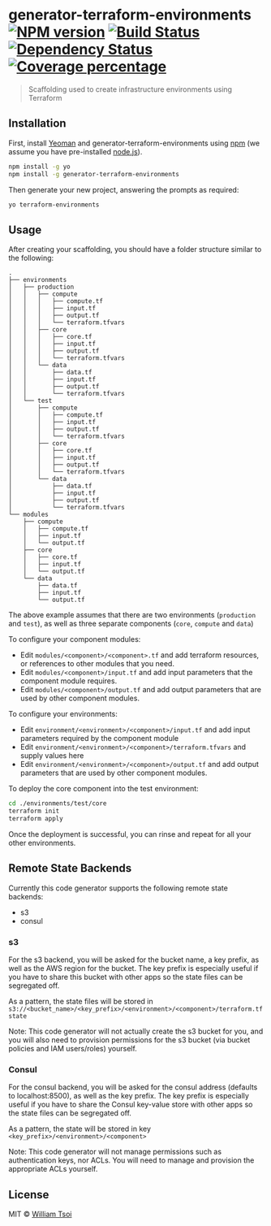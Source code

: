 # generator-terraform-environments [![NPM version][npm-image]][npm-url] [![Build Status][travis-image]][travis-url] [![Dependency Status][daviddm-image]][daviddm-url] [![Coverage percentage][coveralls-image]][coveralls-url]

> Scaffolding used to create infrastructure environments using Terraform

## Installation

First, install [Yeoman](http://yeoman.io) and generator-terraform-environments using [npm](https://www.npmjs.com/) (we assume you have pre-installed [node.js](https://nodejs.org/)).

```bash
npm install -g yo
npm install -g generator-terraform-environments
```

Then generate your new project, answering the prompts as required:

```bash
yo terraform-environments
```

## Usage

After creating your scaffolding, you should have a folder structure similar to the following:

```
.
├── environments
│   ├── production
│   │   ├── compute
│   │   │   ├── compute.tf
│   │   │   ├── input.tf
│   │   │   ├── output.tf
│   │   │   └── terraform.tfvars
│   │   ├── core
│   │   │   ├── core.tf
│   │   │   ├── input.tf
│   │   │   ├── output.tf
│   │   │   └── terraform.tfvars
│   │   └── data
│   │       ├── data.tf
│   │       ├── input.tf
│   │       ├── output.tf
│   │       └── terraform.tfvars
│   └── test
│       ├── compute
│       │   ├── compute.tf
│       │   ├── input.tf
│       │   ├── output.tf
│       │   └── terraform.tfvars
│       ├── core
│       │   ├── core.tf
│       │   ├── input.tf
│       │   ├── output.tf
│       │   └── terraform.tfvars
│       └── data
│           ├── data.tf
│           ├── input.tf
│           ├── output.tf
│           └── terraform.tfvars
└── modules
    ├── compute
    │   ├── compute.tf
    │   ├── input.tf
    │   └── output.tf
    ├── core
    │   ├── core.tf
    │   ├── input.tf
    │   └── output.tf
    └── data
        ├── data.tf
        ├── input.tf
        └── output.tf
```

The above example assumes that there are two environments (`production` and `test`), as well as three separate components (`core`, `compute` and `data`)

To configure your component modules:

- Edit `modules/<component>/<component>.tf` and add terraform resources, or references to other modules that you need.
- Edit `modules/<component>/input.tf` and add input parameters that the component module requires.
- Edit `modules/<component>/output.tf` and add output parameters that are used by other component modules.

To configure your environments:

- Edit `environment/<environment>/<component>/input.tf` and add input parameters required by the component module
- Edit `environment/<environment>/<component>/terraform.tfvars` and supply values here
- Edit `environment/<environment>/<component>/output.tf` and add output parameters that are used by other component modules.

To deploy the core component into the test environment:

```bash
cd ./environments/test/core
terraform init
terraform apply
```

Once the deployment is successful, you can rinse and repeat for all your other environments.

## Remote State Backends

Currently this code generator supports the following remote state backends:

- s3
- consul

### s3

For the s3 backend, you will be asked for the bucket name, a key prefix, as well as the AWS region for the bucket. The key prefix is especially useful if you have to share this bucket with other apps so the state files can be segregated off.

As a pattern, the state files will be stored in ```s3://<bucket_name>/<key_prefix>/<environment>/<component>/terraform.tfstate```

Note: This code generator will not actually create the s3 bucket for you, and you will also need to provision permissions for the s3 bucket (via bucket policies and IAM users/roles) yourself.

### Consul

For the consul backend, you will be asked for the consul address (defaults to localhost:8500), as well as the key prefix. The key prefix is especially useful if you have to share the Consul key-value store with other apps so the state files can be segregated off.

As a pattern, the state will be stored in key ```<key_prefix>/<environment>/<component>```

Note: This code generator will not manage permissions such as authentication keys, nor ACLs. You will need to manage and provision the appropriate ACLs yourself.

## License

MIT © [William Tsoi](https://about.me/williamtsoi)

[npm-image]: https://badge.fury.io/js/generator-terraform-environments.svg
[npm-url]: https://npmjs.org/package/generator-terraform-environments
[travis-image]: https://travis-ci.org/williamtsoi1/generator-terraform-environments.svg?branch=master
[travis-url]: https://travis-ci.org/williamtsoi1/generator-terraform-environments
[daviddm-image]: https://david-dm.org/williamtsoi1/generator-terraform-environments.svg?theme=shields.io
[daviddm-url]: https://david-dm.org/williamtsoi1/generator-terraform-environments
[coveralls-image]: https://coveralls.io/repos/williamtsoi1/generator-terraform-environments/badge.svg
[coveralls-url]: https://coveralls.io/r/williamtsoi1/generator-terraform-environments
